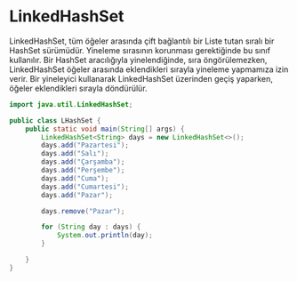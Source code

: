 # LinkedHashSet

LinkedHashSet, tüm öğeler arasında çift bağlantılı bir Liste tutan sıralı bir HashSet sürümüdür. Yineleme sırasının korunması gerektiğinde bu sınıf kullanılır.
Bir HashSet aracılığıyla yinelendiğinde, sıra öngörülemezken, LinkedHashSet öğeler arasında eklendikleri sırayla yineleme yapmamıza izin verir. Bir yineleyici
kullanarak LinkedHashSet üzerinden geçiş yaparken, öğeler eklendikleri sırayla döndürülür.

````java
import java.util.LinkedHashSet;

public class LHashSet {
    public static void main(String[] args) {
        LinkedHashSet<String> days = new LinkedHashSet<>();
        days.add("Pazartesi");
        days.add("Salı");
        days.add("Çarşamba");
        days.add("Perşembe");
        days.add("Cuma");
        days.add("Cumartesi");
        days.add("Pazar");

        days.remove("Pazar");

        for (String day : days) {
            System.out.println(day);
        }

    }
}

````